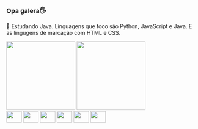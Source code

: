 ### Opa galera🖐️ 
📘 Estudando Java. Linguagens que foco são Python, JavaScript e Java. E as lingugens de marcação com HTML e CSS.


<div>
  <a href="https://github.com/Rianóis"></a>
  <img height="180cm" src="https://github-readme-stats.vercel.app/api?username=Ryanols&show_icons=true&theme=dark&include_all_comits=true&count_private=false">
  <img height="180cm" src="https://github-readme-stats.vercel.app/api/top-langs/?username=Ryanols&layout=compact&lans_count=150theme=dark"
</div>
<div>
  <img align="center alt="Ryan_SQL" height="30" width="40" 
    src="https://cdn.jsdelivr.net/gh/devicons/devicon@latest/icons/sqldeveloper/sqldeveloper-original.svg"></img>
  <img align="center alt="Ryan_SQL" height="30" width="40"     v 
   src="https://cdn.jsdelivr.net/gh/devicons/devicon@latest/icons/python/python-original.svg" ></img>
  <img align="center alt="Ryan_SQL" height="30" width="40"     v 
   src="https://cdn.jsdelivr.net/gh/devicons/devicon@latest/icons/javascript/javascript-original.svg"" ></img>
  <img align="center alt="Ryan_SQL" height="30" width="40"     v 
   src="https://cdn.jsdelivr.net/gh/devicons/devicon@latest/icons/html5/html5-original.svg"></img>
  <img align="center alt="Ryan_SQL" height="30" width="40"     v 
   src="https://cdn.jsdelivr.net/gh/devicons/devicon@latest/icons/css3/css3-original.svg" ></img>
  <img align="center alt="Ryan_SQL" height="30" width="40"     v 
  src="https://cdn.jsdelivr.net/gh/devicons/devicon@latest/icons/java/java-original.svg" /></img>
</div>
